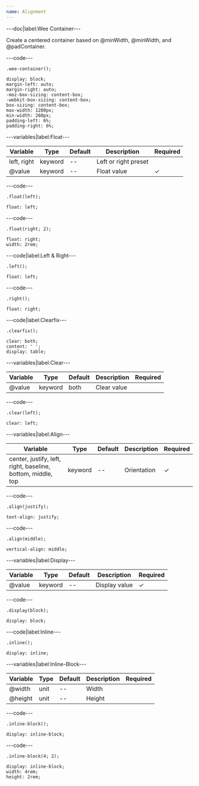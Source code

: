 ```yaml
---
name: Alignment
---
```


---doc|label:Wee Container---

Create a centered container based on @minWidth, @minWidth, and @padContainer.

---code---

```less
.wee-container();
```

```less
display: block;
margin-left: auto;
margin-right: auto;
-moz-box-sizing: content-box;
-webkit-box-sizing: content-box;
box-sizing: content-box;
max-width: 1280px;
min-width: 260px;
padding-left: 6%;
padding-right: 6%;
```

---variables|label:Float---

| Variable    | Type    | Default | Description          | Required |
| ----------- | ------- | ------- | -------------------- | -------- |
| left, right | keyword | --      | Left or right preset |          |
| @value      | keyword | --      | Float value          | &#10003; |

---code---

```less
.float(left);
```

```less
float: left;
```

---code---

```less
.float(right; 2);
```

```less
float: right;
width: 2rem;
```

---code|label:Left &amp; Right---

```less
.left();
```

```less
float: left;
```

---code---

```less
.right();
```

```less
float: right;
```

---code|label:Clearfix---

```less
.clearfix();
```

```less
clear: both;
content: ' ';
display: table;
```

---variables|label:Clear---

| Variable | Type    | Default | Description | Required |
| -------- | ------- | ------- | ----------- | -------- |
| @value   | keyword | both    | Clear value |          |

---code---

```less
.clear(left);
```

```less
clear: left;
```

---variables|label:Align---

| Variable                                                    | Type    | Default | Description | Required |
| ----------------------------------------------------------- | ------- | ------- | ----------- | -------- |
| center, justify, left, right, baseline, bottom, middle, top | keyword | --      | Orientation | &#10003; |

---code---

```less
.align(justify);
```

```less
text-align: justify;
```

---code---

```less
.align(middle);
```

```less
vertical-align: middle;
```

---variables|label:Display---

| Variable | Type    | Default | Description   | Required |
| -------- | ------- | ------- | ------------- | -------- |
| @value   | keyword | --      | Display value | &#10003; |

---code---

```less
.display(block);
```

```less
display: block;
```

---code|label:Inline---

```less
.inline();
```

```less
display: inline;
```

---variables|label:Inline-Block---

| Variable | Type | Default | Description | Required |
| -------- | ---- | ------- | ----------- | -------- |
| @width   | unit | --      | Width       |          |
| @height  | unit | --      | Height      |          |

---code---

```less
.inline-block();
```

```less
display: inline-block;
```

---code---

```less
.inline-block(4; 2);
```

```less
display: inline-block;
width: 4rem;
height: 2rem;
```